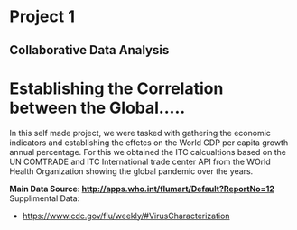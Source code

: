 # Project 1
## Collaborative Data Analysis 

# Establishing the Correlation between the Global.....
In this self made project, we were tasked with gathering the economic indicators and establishing the effetcs on the World GDP per capita growth annual percentage. For this we obtained the 
ITC calcualtions based on the UN COMTRADE and ITC International trade center
API from the WOrld Health Organization showing the global pandemic over the years.

**Main Data Source: http://apps.who.int/flumart/Default?ReportNo=12**
Supplimental Data:
* https://www.cdc.gov/flu/weekly/#VirusCharacterization
